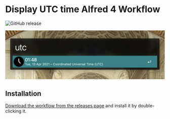 # Display UTC time Alfred 4 Workflow

![GitHub release](https://img.shields.io/github/release/alfonmga/mui-docs-alfred-workflow.svg)

![demo](demo.png)

## Installation

[Download the workflow from the releases page](https://github.com/alfonmga/utc-time-alfred-workflow/releases/latest) and install it by double-clicking it.
